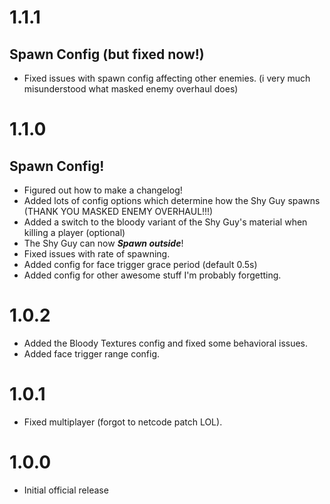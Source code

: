 # 1.1.1
## Spawn Config (but fixed now!)
+ Fixed issues with spawn config affecting other enemies. (i very much misunderstood what masked enemy overhaul does)
# 1.1.0
## Spawn Config!
+ Figured out how to make a changelog!
+ Added lots of config options which determine how the Shy Guy spawns (THANK YOU MASKED ENEMY OVERHAUL!!!)
+ Added a switch to the bloody variant of the Shy Guy's material when killing a player (optional)
+ The Shy Guy can now ***Spawn outside***!
+ Fixed issues with rate of spawning.
+ Added config for face trigger grace period (default 0.5s)
+ Added config for other awesome stuff I'm probably forgetting.
# 1.0.2
+ Added the Bloody Textures config and fixed some behavioral issues.
+ Added face trigger range config.
# 1.0.1
+ Fixed multiplayer (forgot to netcode patch LOL).
# 1.0.0
+ Initial official release